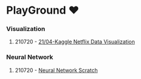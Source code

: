 # PlayGround :heart:

### Visualization
1. 210720 - [21/04-Kaggle Netflix Data Visualization](https://www.kaggle.com/joshuaswords/netflix-data-visualization/log)


### Neural Network 
1. 210720 - [Neural Network Scratch]()
